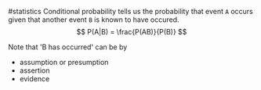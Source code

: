 #statistics 
Conditional probability tells us the probability that event `A` occurs given that another event `B` is known to have occured.
$$
P(A|B) = \frac{P(AB)}{P(B)}
$$

Note that 'B has occurred' can be by
- assumption or presumption
- assertion
- evidence
